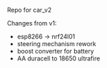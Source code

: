 Repo for car_v2

Changes from v1:
* esp8266 -> nrf24l01
* steering mechanism rework
* boost converter for battery
* AA duracell to 18650 ultrafire
